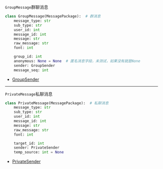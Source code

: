 <a name="GroupMessage">`GroupMessage`群聊消息</a>
```python
class GroupMessage(MessagePackage):  # 群消息
    message_type: str
    sub_type: str
    user_id: int
    message_id: int
    message: str
    raw_message: str
    font: int

    group_id: int
    anonymous: None = None  # 匿名消息字段，未测试，如果没有就是None
    sender: GroupSender
    message_seq: int

```
- <a href="#GroupSender">GroupSender</a>
___

<a name="PrivateMessage">`PrivateMessage`私聊消息</a>
```python
class PrivateMessage(MessagePackage):  # 私聊消息
    message_type: str
    sub_type: str
    user_id: int
    message_id: int
    message: str
    raw_message: str
    font: int

    target_id: int
    sender: PrivateSender
    temp_source: int = None
```
- <a href="#PrivateSender">PrivateSender</a>
